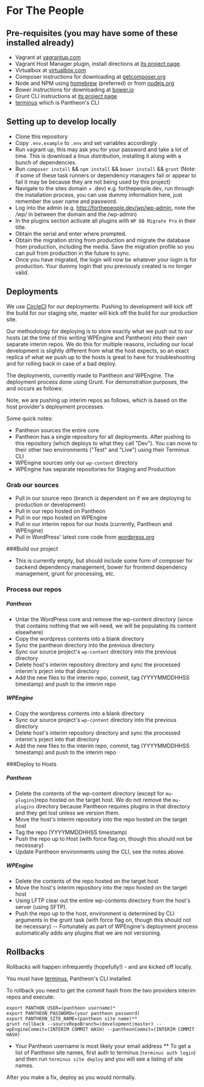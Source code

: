 
# For The People

## Pre-requisites (you may have some of these installed already)

* Vagrant at [vagrantup.com](http://vagrantup.com)
* Vagrant Host Manager plugin, install directions at [its project page](https://github.com/smdahlen/vagrant-hostmanager).
* Virtualbox at [virtualbox.com](http://virtualbox.com)
* Composer instructions for downloading at [getcomposer.org](http://getcomposer.org)
* Node and NPM	using [homebrew](http://brew.sh/) (preferred) or from [nodejs.org](https://nodejs.org/en/download/)
* Bower instructions for downloading at [bower.io](http://bower.io)
* Grunt CLI instructions at [its project page](https://github.com/gruntjs/grunt-cli)
* [terminus](https://github.com/pantheon-systems/cli) which is Pantheon's CLI

## Setting up to develop locally

*  Clone this repository
*  Copy `.env.example` to `.env` and set variables accordingly
*  Run vagrant up, this may ask you for your password and take a lot of time. This is download a linux distribution, installing it along with a bunch of dependencies.
*  Run `composer install` && `npm install` && `bower install` && `grunt` (Note: if some of these task runners or dependency managers fail or appear to fail it may be because they are not being used by this project)
*  Navigate to the sites domain + .dev) e.g. forthepeople.dev, run through the installation process, you can use dummy information here, just remember the user name and password.
*  Log into the admin (e.g. http://forthepeople.dev/wp/wp-admin, note the */wp/* in between the domain and the /wp-admin)
*  In the plugins section activate all plugins with `WP DB Migrate Pro` in their title.
*  Obtain the serial and enter where prompted.
*  Obtain the migration string from production and migrate the database from production, including the media. Save the migration profile so you can pull from production in the future to sync.
*  Once you have migrated, the login will now be whatever your login is for production. Your dummy login that you previously created is no longer valid.

## Deployments

We use [CircleCI](http//circleci.com) for our deployments. Pushing to development will kick off the build for our staging site, master will kick off the build for our production site.

Our methodology for deploying is to store exactly what we push out to our hosts (at the time of this writing WPEngine and Pantheon) into their own separate interim repos. We do this for multiple reasons, including our local development is slightly different from what the host expects, so an exact replica of what we push up to the hosts is great to have for troubleshooting and for rolling back in case of a bad deploy.

The deployments, currently made to Pantheon and WPEngine. The deployment process done using Grunt. For demonstration purposes, the and occurs as follows:

Note, we are pushing up interim repos as follows, which is based on the host provider's deployment processes.

Some quick notes:

* Pantheon sources the entire core
* Pantheon has a single repository for all deployments. After pushing to this repository (which deploys to what they call "Dev"). You can move to their other two environments ("Test" and "Live") using their Terminus CLI
* WPEngine sources only our `wp-content` directory
* WPEngine has separate repositories for Staging and Production



### Grab our sources

* Pull in our source repo (branch is dependent on if we are deploying to production or development)
* Pull in our repo hosted on Pantheon
* Pull in our repo hosted on WPEngine
* Pull in our interim repos for our hosts (currently,  Pantheon and WPEngine)
* Pull in WordPress' latest core code from [wordpress.org](http://wordpress.org)

###Build our project
* This is currently empty, but should include some form of composer for backend dependency management, bower for frontend dependency management, grunt for processing, etc.

### Process our repos

##### Pantheon
*  Untar the WordPress core and remove the wp-content directory (since that contains nothing that we will need, we will be populating its content elsewhere)
*  Copy the wordpress contents into a blank directory
*  Sync the pantheon directory into the previous directory
*  Sync our source project's `wp-content` directory into the previous directory
*  Delete host's interim repository directory and sync the processed interim's prject into that directory
*  Add the new files to the interim repo, commit, tag (YYYYMMDDHHSS timestamp) and push to the interim repo

##### WPEngine
*  Copy the wordpress contents into a blank directory
*  Sync our source project's `wp-content` directory into the previous directory
*  Delete host's interim repository directory and sync the processed interim's prject into that directory
*  Add the new files to the interim repo, commit, tag (YYYYMMDDHHSS timestamp) and push to the interim repo


###Deploy to Hosts

##### Pantheon

* Delete the contents of the wp-content directory (except for `mu-plugins`)repo hosted on the target host.  We do not remove the `mu-plugins` directory because Pantheon requires plugins in that directory and they get lost unless we version them.
* Move the host's interim repository into the repo hosted on the target host
* Tag the repo (YYYYMMDDHHSS timestamp)
* Push the repo up to Host (with force flag on, though this should not be necessary)
* Update Pantheon environments using the CLI, see the notes above.

##### WPEngine

* Delete the contents of the repo hosted on the target host
* Move the host's interim repository into the repo hosted on the target host
* Using LFTP clear out the entire wp-contents directory from the host's server (using SFTP).
* Push the repo up to the host, environment is determined by CLI arguments in the grunt task (with force flag on, though this should not be necessary) -- Fortunately as part of WPEngine's deployment process automatically adds any plugins that we are not versioning.


## Rollbacks

Rollbacks will happen infrequently (hopefully!) - and are kicked off locally.

You must have [terminus](https://github.com/pantheon-systems/cli), Pantheon's CLI installed.

To rollback you need to get the commit hash from the two providers interim repos and execute:
```
export PANTHON_USER=(pantheon username)*
export PANTHEON_PASSWORD=(your pantheon password)
export PANTHEON_SITE_NAME=(pantheon site name)**
grunt rollback --sourceRepoBranch=(development|master) --wpEngineCommit=(INTERIM COMMIT HASH) --pantheonCommit=(INTERIM COMMIT HASH)
```

* Your Pantheon username is most likely your email address
** To get a list of Pantheon site names, first auth to terminus (`terminus auth login`) and then run `terminus site deploy` and you will see a listing of site names.


After you make a fix, deploy as you would normally.

